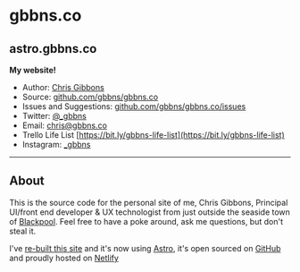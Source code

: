 # gbbns.co

## astro.gbbns.co

**My website!**

- Author: [Chris Gibbons](https://gbbns.co)
- Source: [github.com/gbbns/gbbns.co](https://github.com/gbbns/astro.gbbns.co)
- Issues and Suggestions: [github.com/gbbns/gbbns.co/issues](https://github.com/gbbns/astro.gbbns.co/issues)
- Twitter: [@\_gbbns](https://twitter.com/_gbbns)
- Email: [chris@gbbns.co](mailto:chris@gbbns.co)
- Trello Life List [https://bit.ly/gbbns-life-list](https://bit.ly/gbbns-life-list)
- Instagram: [\_gbbns](https://instagram.com/_gbbns)

---

## About

This is the source code for the personal site of me, Chris Gibbons, Principal UI/front end developer & UX technologist from just outside the seaside town of [Blackpool](https://en.wikipedia.org/wiki/Blackpool). Feel free to have a poke around, ask me questions, but don't steal it.

I've [re-built this site](https://gbbns.co) and it's now using [Astro](https://astro.build), it's open sourced on [GitHub](https://github.com/gbbns/astro.gbbns.co) and proudly hosted on [Netlify](https://www.netlify.com/)
